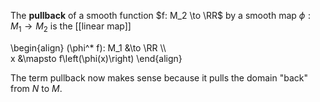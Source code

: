 The **pullback** of a smooth function $f: M_2 \to \RR$ by a smooth map $\phi: M_1 \to M_2$ is the [[linear map]]

\begin{align}
(\phi^* f): M_1 &\to \RR \\\\\
x &\mapsto f\left(\phi(x)\right)
\end{align}

The term pullback now makes sense because it pulls the domain "back" from $N$ to $M$.
